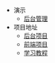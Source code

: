 * 演示
    * [后台管理](http:///index.html)
* 项目地址
    * [后台项目](https://github.com//)
    * [前端项目](https://github.com//web)
    * [学习教程](https://github.com//learning)

